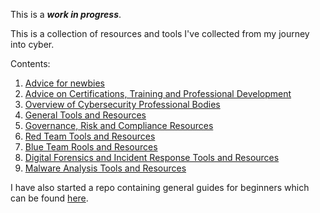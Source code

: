 This is a **_work in progress_**.

This is a collection of resources and tools I've collected from my journey into cyber.

Contents:

1. [Advice for newbies](https://github.com/dbak5/CybesecurityResources/blob/main/BeginnerAdvice.md)
2. [Advice on Certifications, Training and Professional Development](https://github.com/dbak5/CybesecurityResources/blob/main/CertificationsTrainingDevelopment.md)
3. [Overview of Cybersecurity Professional Bodies](https://github.com/dbak5/CybesecurityResources/blob/main/ProfessionalBodies.md)
4. [General Tools and Resources](https://github.com/dbak5/CybesecurityResources/blob/main/General.md)
5. [Governance, Risk and Compliance Resources](https://github.com/dbak5/CybesecurityResources/blob/main/GovernanceRiskCompliance.md)
6. [Red Team Tools and Resources](https://github.com/dbak5/CybesecurityResources/blob/main/RedTeam.md)
7. [Blue Team Rools and Resources](https://github.com/dbak5/CybesecurityResources/blob/main/BlueTeam.md)
8. [Digital Forensics and Incident Response Tools and Resources](https://github.com/dbak5/CybesecurityResources/blob/main/DigitalForensicsIncidentResponse.md)
9. [Malware Analysis Tools and Resources](https://github.com/dbak5/CybesecurityResources/blob/main/MalwareAnalysis.md)

I have also started a repo containing general guides for beginners which can be found [here](https://github.com/dbak5/BeginnerCybersecurityGuides).
